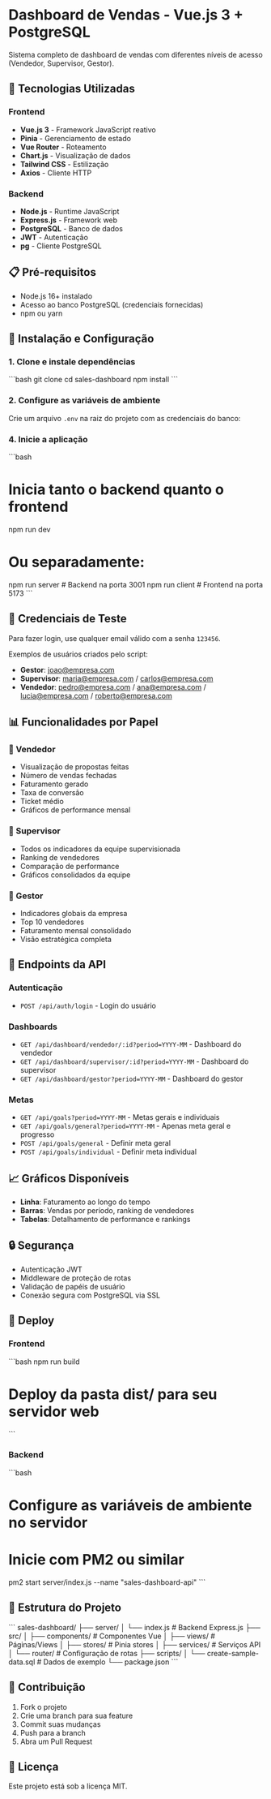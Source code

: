 # Dashboard de Vendas - Vue.js 3 + PostgreSQL

Sistema completo de dashboard de vendas com diferentes níveis de acesso (Vendedor, Supervisor, Gestor).

## 🚀 Tecnologias Utilizadas

### Frontend
- **Vue.js 3** - Framework JavaScript reativo
- **Pinia** - Gerenciamento de estado
- **Vue Router** - Roteamento
- **Chart.js** - Visualização de dados
- **Tailwind CSS** - Estilização
- **Axios** - Cliente HTTP

### Backend
- **Node.js** - Runtime JavaScript
- **Express.js** - Framework web
- **PostgreSQL** - Banco de dados
- **JWT** - Autenticação
- **pg** - Cliente PostgreSQL

## 📋 Pré-requisitos

- Node.js 16+ instalado
- Acesso ao banco PostgreSQL (credenciais fornecidas)
- npm ou yarn

## 🔧 Instalação e Configuração

### 1. Clone e instale dependências
\`\`\`bash
git clone <repository-url>
cd sales-dashboard
npm install
\`\`\`

### 2. Configure as variáveis de ambiente
Crie um arquivo `.env` na raiz do projeto com as credenciais do banco:

### 4. Inicie a aplicação
\`\`\`bash
# Inicia tanto o backend quanto o frontend
npm run dev

# Ou separadamente:
npm run server  # Backend na porta 3001
npm run client  # Frontend na porta 5173
\`\`\`

## 🔐 Credenciais de Teste

Para fazer login, use qualquer email válido com a senha `123456`.

Exemplos de usuários criados pelo script:
- **Gestor**: joao@empresa.com
- **Supervisor**: maria@empresa.com / carlos@empresa.com  
- **Vendedor**: pedro@empresa.com / ana@empresa.com / lucia@empresa.com / roberto@empresa.com

## 📊 Funcionalidades por Papel

### 👤 Vendedor
- Visualização de propostas feitas
- Número de vendas fechadas
- Faturamento gerado
- Taxa de conversão
- Ticket médio
- Gráficos de performance mensal

### 👥 Supervisor
- Todos os indicadores da equipe supervisionada
- Ranking de vendedores
- Comparação de performance
- Gráficos consolidados da equipe

### 🏢 Gestor
- Indicadores globais da empresa
- Top 10 vendedores
- Faturamento mensal consolidado
- Visão estratégica completa

## 🎯 Endpoints da API

### Autenticação
- `POST /api/auth/login` - Login do usuário

### Dashboards
- `GET /api/dashboard/vendedor/:id?period=YYYY-MM` - Dashboard do vendedor
- `GET /api/dashboard/supervisor/:id?period=YYYY-MM` - Dashboard do supervisor
- `GET /api/dashboard/gestor?period=YYYY-MM` - Dashboard do gestor

### Metas
- `GET /api/goals?period=YYYY-MM` - Metas gerais e individuais
- `GET /api/goals/general?period=YYYY-MM` - Apenas meta geral e progresso
- `POST /api/goals/general` - Definir meta geral
- `POST /api/goals/individual` - Definir meta individual

## 📈 Gráficos Disponíveis

- **Linha**: Faturamento ao longo do tempo
- **Barras**: Vendas por período, ranking de vendedores
- **Tabelas**: Detalhamento de performance e rankings

## 🔒 Segurança

- Autenticação JWT
- Middleware de proteção de rotas
- Validação de papéis de usuário
- Conexão segura com PostgreSQL via SSL

## 🚀 Deploy

### Frontend
\`\`\`bash
npm run build
# Deploy da pasta dist/ para seu servidor web
\`\`\`

### Backend
\`\`\`bash
# Configure as variáveis de ambiente no servidor
# Inicie com PM2 ou similar
pm2 start server/index.js --name "sales-dashboard-api"
\`\`\`

## 📝 Estrutura do Projeto

\`\`\`
sales-dashboard/
├── server/
│   └── index.js          # Backend Express.js
├── src/
│   ├── components/       # Componentes Vue
│   ├── views/           # Páginas/Views
│   ├── stores/          # Pinia stores
│   ├── services/        # Serviços API
│   └── router/          # Configuração de rotas
├── scripts/
│   └── create-sample-data.sql  # Dados de exemplo
└── package.json
\`\`\`

## 🤝 Contribuição

1. Fork o projeto
2. Crie uma branch para sua feature
3. Commit suas mudanças
4. Push para a branch
5. Abra um Pull Request

## 📄 Licença

Este projeto está sob a licença MIT.
